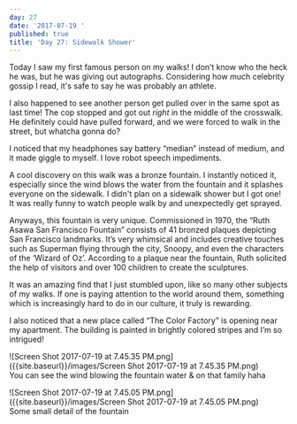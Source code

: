 ```yaml
---
day: 27
date: '2017-07-19 '
published: true
title: 'Day 27: Sidewalk Shower'
---
```

Today I saw my first famous person on my walks! I don’t know who the heck he was, but he was giving out autographs. Considering how much celebrity gossip I read, it's safe to say he was probably an athlete.

I also happened to see another person get pulled over in the same spot as last time! The cop stopped and got out _right_ in the middle of the crosswalk. He definitely could have pulled forward, and we were forced to walk in the street, but whatcha gonna do?

I noticed that my headphones say battery “median” instead of medium, and it made giggle to myself. I love robot speech impediments. 

A cool discovery on this walk was a bronze fountain. I instantly noticed it, especially since the wind blows the water from the fountain and it splashes everyone on the sidewalk. I didn't plan on a sidewalk shower but I got one! It was really funny to watch people walk by and unexpectedly get sprayed. 

Anyways, this fountain is very unique.  Commissioned in 1970, the “Ruth Asawa San Francisco Fountain” consists of 41 bronzed plaques depicting San Francisco landmarks. It’s very whimsical and includes creative touches such as Superman flying through the city, Snoopy, and even the characters of the ‘Wizard of Oz’.  According to a plaque near the fountain, Ruth solicited the help of visitors and over 100 children to create the sculptures.

It was an amazing find that I just stumbled upon, like so many other subjects of my walks. If one is paying attention to the world around them, something which is increasingly hard to do in our culture, it truly is rewarding.

I also noticed that a new place called “The Color Factory” is opening near my apartment. The building is painted in brightly colored stripes and I’m so intrigued! 

![Screen Shot 2017-07-19 at 7.45.35 PM.png]({{site.baseurl}}/images/Screen Shot 2017-07-19 at 7.45.35 PM.png)   
You can see the wind blowing the fountain water & on that family haha

![Screen Shot 2017-07-19 at 7.45.05 PM.png]({{site.baseurl}}/images/Screen Shot 2017-07-19 at 7.45.05 PM.png)    
Some small detail of the fountain
